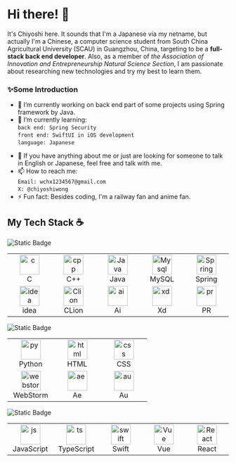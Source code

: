 # Hi there! 👋
It's Chiyoshi here. It sounds that I'm a Japanese via my netname, but actually I'm a Chinese, a computer science student from South China Agricultural University (SCAU) in Guangzhou, China, targeting to be a **full-stack back end developer**. Also, as a member of *the Association of Innovation and Entrepreneurship Natural Science Section*, I am passionate about researching new technologies and try my best to learn them. 

### ✨Some Introduction
- 🔭 I’m currently working on back end part of some projects using Spring framework by Java.
- 🌱 I’m currently learning: 
<br>``back end: Spring Security``<br>``front end: SwiftUI in iOS development``<br>``language: Japanese``
<!-- - 👯 I’m looking to collaborate on ... -->
<!-- - 🤔 I’m looking for help with ... -->
- 💬 If you have anything about me or just are looking for someone to talk in English or Japanese, feel free and talk with me.
- 📫 How to reach me: <br>``Email: wchx1234567@gmail.com``<br>``X: @chiyoshiwong``
- ⚡ Fun fact: Besides coding, I'm a railway fan and anime fan.

## My Tech Stack ☕️
![Static Badge](https://img.shields.io/badge/Level-Skilled-blue?style=flat)
<table>
    <tr>
        <td align="center" width="90">
      <a href="#my-tech-stack-">
        <img src="https://skillicons.dev/icons?i=c" alt="c" width="45" height="45" />
      </a>
      <br/> C
        </td>
        <td align="center" width="90">
      <a href="#my-tech-stack-">
        <img src="https://skillicons.dev/icons?i=cpp" alt="cpp" width="45" height="45" />
      </a>
      <br/> C++
        </td>
        <td align="center" width="90">
      <a href="#my-tech-stack-">
        <img src="https://skillicons.dev/icons?i=java" alt="Java" width="45" height="45" />
      </a>
      <br/> Java
        </td>
        <td align="center" width="90">
      <a href="#my-tech-stack-">
        <img src="https://skillicons.dev/icons?i=mysql" alt="Mysql" width="45" height="45" />
      </a>
      <br/> MySQL
        </td>
        <td align="center" width="90">
      <a href="#my-tech-stack-">
        <img src="https://skillicons.dev/icons?i=spring" alt="Spring" width="45" height="45" />
      </a>
      <br/> Spring
        </td>
    </tr>
    <tr>
        <td align="center" width="90">
      <a href="#my-tech-stack-">
        <img src="https://skillicons.dev/icons?i=idea" alt="idea" width="45" height="45" />
      </a>
      <br/> idea
        </td>
        <td align="center" width="90">
      <a href="#my-tech-stack-">
        <img src="https://skillicons.dev/icons?i=clion" alt="Clion" width="45" height="45" />
      </a>
      <br/> CLion
        </td>
        <td align="center" width="90">
      <a href="#my-tech-stack-">
        <img src="https://skillicons.dev/icons?i=ai" alt="ai" width="45" height="45" />
      </a>
      <br/> Ai
        </td>
        <td align="center" width="90">
      <a href="#my-tech-stack-">
        <img src="https://skillicons.dev/icons?i=xd" alt="xd" width="45" height="45" />
      </a>
      <br/> Xd
        </td>
        <td align="center" width="90">
      <a href="#my-tech-stack-">
        <img src="https://skillicons.dev/icons?i=pr" alt="pr" width="45" height="45" />
      </a>
      <br/> PR
        </td>
    </tr>
</table>

![Static Badge](https://img.shields.io/badge/Level-On%20Average-yellow?style=flat)

<table>
    <tr>
        <td align="center" width="90">
      <a href="#my-tech-stack-">
        <img src="https://skillicons.dev/icons?i=py" alt="py" width="45" height="45" />
      </a>
      <br/> Python
        </td>
        <td align="center" width="90">
      <a href="#my-tech-stack-">
        <img src="https://skillicons.dev/icons?i=html" alt="html" width="45" height="45" />
      </a>
      <br/> HTML
        </td>
        <td align="center" width="90">
      <a href="#my-tech-stack-">
        <img src="https://skillicons.dev/icons?i=css" alt="css" width="45" height="45" />
      </a>
      <br/> CSS
        </td>
    </tr>
    <tr>
    <td align="center" width="90">
      <a href="#my-tech-stack-">
        <img src="https://skillicons.dev/icons?i=webstorm" alt="webstorm" width="45" height="45" />
      </a>
      <br/> WebStorm
        </td>
        <td align="center" width="90">
      <a href="#my-tech-stack-">
        <img src="https://skillicons.dev/icons?i=ae" alt="ae" width="45" height="45" />
      </a>
      <br/> Ae
        </td>
        <td align="center" width="90">
      <a href="#my-tech-stack-">
        <img src="https://skillicons.dev/icons?i=au" alt="au" width="45" height="45" />
      </a>
      <br/> Au
        </td>
    </tr>
</table>

![Static Badge](https://img.shields.io/badge/Level-Learning-red?style=flat)
<table>
    <tr>
        <td align="center" width="90">
      <a href="#my-tech-stack-">
        <img src="https://skillicons.dev/icons?i=js" alt="js" width="45" height="45" />
      </a>
      <br/> JavaScript
        </td>
        <td align="center" width="90">
      <a href="#my-tech-stack-">
        <img src="https://skillicons.dev/icons?i=ts" alt="ts" width="45" height="45" />
      </a>
      <br/> TypeScript
        </td>
        <td align="center" width="90">
      <a href="#my-tech-stack-">
        <img src="https://skillicons.dev/icons?i=swift" alt="swift" width="45" height="45" />
      </a>
      <br/> Swift
        </td>
        <td align="center" width="90">
      <a href="#my-tech-stack-">
        <img src="https://skillicons.dev/icons?i=vue" alt="Vue" width="45" height="45" />
      </a>
      <br/> Vue
        </td>
        <td align="center" width="90">
      <a href="#my-tech-stack-">
        <img src="https://skillicons.dev/icons?i=react" alt="React" width="45" height="45" />
      </a>
      <br/> React
        </td>
    </tr>
</table>
